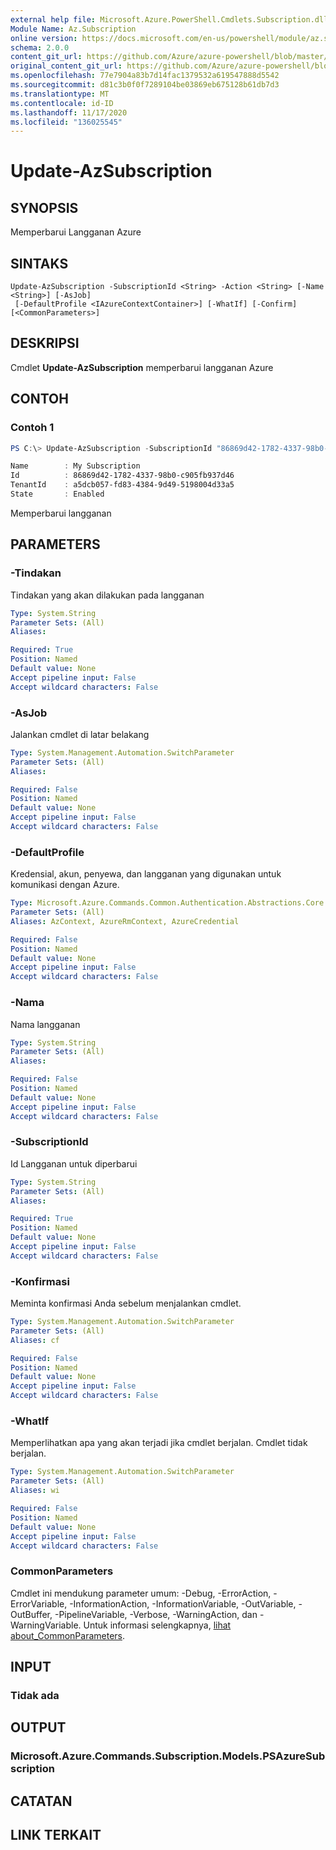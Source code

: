 ```yaml
---
external help file: Microsoft.Azure.PowerShell.Cmdlets.Subscription.dll-Help.xml
Module Name: Az.Subscription
online version: https://docs.microsoft.com/en-us/powershell/module/az.subscription/update-azsubscription
schema: 2.0.0
content_git_url: https://github.com/Azure/azure-powershell/blob/master/src/Subscription/Subscription/help/Update-AzSubscription.md
original_content_git_url: https://github.com/Azure/azure-powershell/blob/master/src/Subscription/Subscription/help/Update-AzSubscription.md
ms.openlocfilehash: 77e7904a83b7d14fac1379532a619547888d5542
ms.sourcegitcommit: d81c3b0f0f7289104be03869eb675128b61db7d3
ms.translationtype: MT
ms.contentlocale: id-ID
ms.lasthandoff: 11/17/2020
ms.locfileid: "136025545"
---
```

# Update-AzSubscription

## SYNOPSIS
Memperbarui Langganan Azure

## SINTAKS

```
Update-AzSubscription -SubscriptionId <String> -Action <String> [-Name <String>] [-AsJob]
 [-DefaultProfile <IAzureContextContainer>] [-WhatIf] [-Confirm] [<CommonParameters>]
```

## DESKRIPSI
Cmdlet **Update-AzSubscription** memperbarui langganan Azure

## CONTOH

### Contoh 1
```powershell
PS C:\> Update-AzSubscription -SubscriptionId "86869d42-1782-4337-98b0-c905fb937d46" -Action "Cancel"

Name        : My Subscription
Id          : 86869d42-1782-4337-98b0-c905fb937d46
TenantId    : a5dcb057-fd83-4384-9d49-5198004d33a5
State       : Enabled
```

Memperbarui langganan

## PARAMETERS

### -Tindakan
Tindakan yang akan dilakukan pada langganan

```yaml
Type: System.String
Parameter Sets: (All)
Aliases:

Required: True
Position: Named
Default value: None
Accept pipeline input: False
Accept wildcard characters: False
```

### -AsJob
Jalankan cmdlet di latar belakang

```yaml
Type: System.Management.Automation.SwitchParameter
Parameter Sets: (All)
Aliases:

Required: False
Position: Named
Default value: None
Accept pipeline input: False
Accept wildcard characters: False
```

### -DefaultProfile
Kredensial, akun, penyewa, dan langganan yang digunakan untuk komunikasi dengan Azure.

```yaml
Type: Microsoft.Azure.Commands.Common.Authentication.Abstractions.Core.IAzureContextContainer
Parameter Sets: (All)
Aliases: AzContext, AzureRmContext, AzureCredential

Required: False
Position: Named
Default value: None
Accept pipeline input: False
Accept wildcard characters: False
```

### -Nama
Nama langganan

```yaml
Type: System.String
Parameter Sets: (All)
Aliases:

Required: False
Position: Named
Default value: None
Accept pipeline input: False
Accept wildcard characters: False
```

### -SubscriptionId
Id Langganan untuk diperbarui

```yaml
Type: System.String
Parameter Sets: (All)
Aliases:

Required: True
Position: Named
Default value: None
Accept pipeline input: False
Accept wildcard characters: False
```

### -Konfirmasi
Meminta konfirmasi Anda sebelum menjalankan cmdlet.

```yaml
Type: System.Management.Automation.SwitchParameter
Parameter Sets: (All)
Aliases: cf

Required: False
Position: Named
Default value: None
Accept pipeline input: False
Accept wildcard characters: False
```

### -WhatIf
Memperlihatkan apa yang akan terjadi jika cmdlet berjalan.
Cmdlet tidak berjalan.

```yaml
Type: System.Management.Automation.SwitchParameter
Parameter Sets: (All)
Aliases: wi

Required: False
Position: Named
Default value: None
Accept pipeline input: False
Accept wildcard characters: False
```

### CommonParameters
Cmdlet ini mendukung parameter umum: -Debug, -ErrorAction, -ErrorVariable, -InformationAction, -InformationVariable, -OutVariable, -OutBuffer, -PipelineVariable, -Verbose, -WarningAction, dan -WarningVariable. Untuk informasi selengkapnya, [lihat about_CommonParameters](http://go.microsoft.com/fwlink/?LinkID=113216).

## INPUT

### Tidak ada

## OUTPUT

### Microsoft.Azure.Commands.Subscription.Models.PSAzureSubscription

## CATATAN

## LINK TERKAIT
